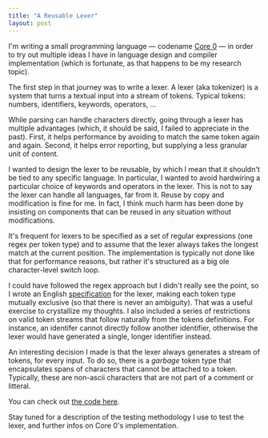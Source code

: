 ```yaml
---
title: "A Reusable Lexer"
layout: post
---
```


I'm writing a small programming language — codename [Core 0] — in order to try
out multiple ideas I have in language design and compiler implementation (which
is fortunate, as that happens to be my research topic).

[Core 0]: https://github.com/norswap/core0

The first step in that journey was to write a lexer. A lexer (aka tokenizer) is
a system that turns a textual input into a stream of tokens. Typical tokens:
numbers, identifiers, keywords, operators, ...

While parsing can handle characters directly, going through a lexer has multiple
advantages (which, it should be said, I failed to appreciate in the past).
First, it helps performance by avoiding to match the same token again and again.
Second, it helps error reporting, but supplying a less granular unit of content.

I wanted to design the lexer to be reusable, by which I mean that it shouldn't
be tied to any specific language. In particular, I wanted to avoid hardwiring a
particular choice of keywords and operators in the lexer. This is not to say the
lexer can handle all languages, far from it. Reuse by copy and modification is
fine for me. In fact, I think much harm has been done by insisting on components
that can be reused in any situation without modifications.

It's frequent for lexers to be specified as a set of regular expressions (one
regex per token type) and to assume that the lexer always takes the longest
match at the current position. The implementation is typically not done like
that for performance reasons, but rather it's structured as a big ole
character-level switch loop.

I could have followed the regex approach but I didn't really see the point, so I
wrote an English [specification] for the lexer, making each token type mutually
exclusive (so that there is never an ambiguity). That was a useful exercise to
crystallize my thoughts. I also included a series of restrictions on valid token
streams that follow naturally from the tokens definitions. For instance, an
identifer cannot directly follow another identifier, otherwise the lexer would
have generated a single, longer identifier instead.

[specification]: https://github.com/norswap/core0/blob/master/src/core/lexer/_README.md

An interesting decision I made is that the lexer always generates a stream of
tokens, for every input. To do so, there is a *garbage* token type that
encapsulates spans of characters that cannot be attached to a token. Typically,
these are non-ascii characters that are not part of a comment or litteral.

You can check out [the code here](https://github.com/norswap/core-lexer).

Stay tuned for a description of the testing methodology I use to test the lexer,
and further infos on Core 0's implementation.

